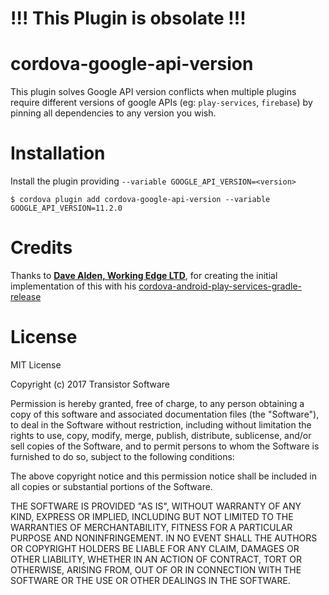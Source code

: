 # !!! This Plugin is obsolate !!!

cordova-google-api-version
======================================

This plugin solves Google API version conflicts when multiple plugins require different versions of google APIs (eg: `play-services`, `firebase`) by pinning all dependencies to any version you wish.

# Installation

Install the plugin providing `--variable GOOGLE_API_VERSION=<version>`

    $ cordova plugin add cordova-google-api-version --variable GOOGLE_API_VERSION=11.2.0
    

# Credits

Thanks to [**Dave Alden, Working Edge LTD**](https://github.com/dpa99c), for creating the initial implementation of this with his [cordova-android-play-services-gradle-release](https://github.com/dpa99c/cordova-android-play-services-gradle-release)

License
================

MIT License

Copyright (c) 2017 Transistor Software

Permission is hereby granted, free of charge, to any person obtaining a copy
of this software and associated documentation files (the "Software"), to deal
in the Software without restriction, including without limitation the rights
to use, copy, modify, merge, publish, distribute, sublicense, and/or sell
copies of the Software, and to permit persons to whom the Software is
furnished to do so, subject to the following conditions:

The above copyright notice and this permission notice shall be included in all
copies or substantial portions of the Software.

THE SOFTWARE IS PROVIDED "AS IS", WITHOUT WARRANTY OF ANY KIND, EXPRESS OR
IMPLIED, INCLUDING BUT NOT LIMITED TO THE WARRANTIES OF MERCHANTABILITY,
FITNESS FOR A PARTICULAR PURPOSE AND NONINFRINGEMENT. IN NO EVENT SHALL THE
AUTHORS OR COPYRIGHT HOLDERS BE LIABLE FOR ANY CLAIM, DAMAGES OR OTHER
LIABILITY, WHETHER IN AN ACTION OF CONTRACT, TORT OR OTHERWISE, ARISING FROM,
OUT OF OR IN CONNECTION WITH THE SOFTWARE OR THE USE OR OTHER DEALINGS IN THE
SOFTWARE.
